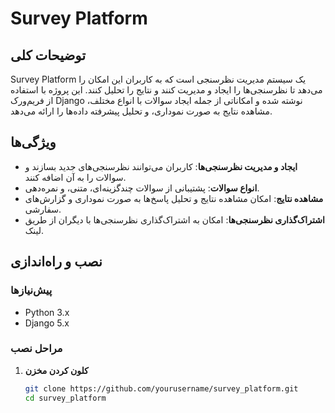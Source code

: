 # Survey Platform

## توضیحات کلی
Survey Platform یک سیستم مدیریت نظرسنجی است که به کاربران این امکان را می‌دهد تا نظرسنجی‌ها را ایجاد و مدیریت کنند و نتایج را تحلیل کنند. این پروژه با استفاده از فریم‌ورک Django نوشته شده و امکاناتی از جمله ایجاد سوالات با انواع مختلف، مشاهده نتایج به صورت نموداری، و تحلیل پیشرفته داده‌ها را ارائه می‌دهد.

## ویژگی‌ها
- **ایجاد و مدیریت نظرسنجی‌ها**: کاربران می‌توانند نظرسنجی‌های جدید بسازند و سوالات را به آن اضافه کنند.
- **انواع سوالات**: پشتیبانی از سوالات چندگزینه‌ای، متنی، و نمره‌دهی.
- **مشاهده نتایج**: امکان مشاهده نتایج و تحلیل پاسخ‌ها به صورت نموداری و گزارش‌های سفارشی.
- **اشتراک‌گذاری نظرسنجی‌ها**: امکان به اشتراک‌گذاری نظرسنجی‌ها با دیگران از طریق لینک.

## نصب و راه‌اندازی

### پیش‌نیازها
- Python 3.x
- Django 5.x

### مراحل نصب

1. **کلون کردن مخزن**
   ```bash
   git clone https://github.com/yourusername/survey_platform.git
   cd survey_platform
